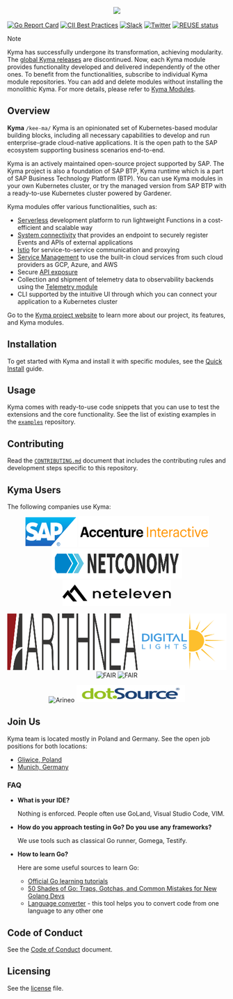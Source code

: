 <p align="center">
 <img src="https://raw.githubusercontent.com/kyma-project/kyma/main/logo.png" width="235">
</p>

[![Go Report Card](https://goreportcard.com/badge/github.com/kyma-project/kyma)](https://goreportcard.com/report/github.com/kyma-project/kyma)
[![CII Best Practices](https://bestpractices.coreinfrastructure.org/projects/2168/badge)](https://bestpractices.coreinfrastructure.org/projects/2168)
[![Slack](https://img.shields.io/badge/slack-@kyma--community-yellow.svg)](https://kyma-community.slack.com/)<!-- markdown-link-check-disable-next-line -->
[![Twitter](https://img.shields.io/badge/twitter-@kymaproject-blue.svg)](https://twitter.com/kymaproject)
[![REUSE status](https://api.reuse.software/badge/github.com/kyma-project/kyma)](https://api.reuse.software/info/github.com/kyma-project/kyma)

> [!NOTE]
> Kyma has successfully undergone its transformation, achieving modularity. The [global Kyma releases](https://github.com/kyma-project/kyma/releases) are discontinued. Now, each Kyma module provides functionality developed and delivered independently of the other ones. To benefit from the functionalities, subscribe to individual Kyma module repositories. You can add and delete modules without installing the monolithic Kyma. For more details, please refer to [Kyma Modules](https://kyma-project.io/#/06-modules/README).

## Overview

**Kyma** `/kee-ma/` Kyma is an opinionated set of Kubernetes-based modular building blocks, including all necessary capabilities to develop and run enterprise-grade cloud-native applications. It is the open path to the SAP ecosystem supporting business scenarios end-to-end.

Kyma is an actively maintained open-source project supported by SAP. The Kyma project is also a foundation of SAP BTP, Kyma runtime which is a part of SAP Business Technology Platform (BTP). You can use Kyma modules in your own Kubernetes cluster, or try the managed version from SAP BTP with a ready-to-use Kubernetes cluster powered by Gardener.

Kyma modules offer various functionalities, such as:

- [Serverless](https://kyma-project.io/#/serverless-manager/user/README) development platform to run lightweight Functions in a cost-efficient and scalable way
- [System connectivity](https://kyma-project.io/#/application-connector-manager/user/README) that provides an endpoint to securely register Events and APIs of external applications
- [Istio](https://kyma-project.io/#/istio/user/README) for service-to-service communication and proxying
- [Service Management](https://kyma-project.io/#/btp-manager/user/README) to use the built-in cloud services from such cloud providers as GCP, Azure, and AWS
- Secure [API exposure](https://kyma-project.io/#/api-gateway/user/README)
- Collection and shipment of telemetry data to observability backends using the [Telemetry module](https://kyma-project.io/#/telemetry-manager/user/README)
- CLI supported by the intuitive UI through which you can connect your application to a Kubernetes cluster


Go to the [Kyma project website](https://kyma-project.io/) to learn more about our project, its features, and Kyma modules.

## Installation

To get started with Kyma and install it with specific modules, see the [Quick Install](https://kyma-project.io/#/02-get-started/01-quick-install) guide.

## Usage

Kyma comes with ready-to-use code snippets that you can use to test the extensions and the core functionality. See the list of existing examples in the [`examples`](https://github.com/kyma-project/examples) repository.

## Contributing

Read the [`CONTRIBUTING.md`](CONTRIBUTING.md) document that includes the contributing rules and development steps specific to this repository.

## Kyma Users

The following companies use Kyma:

<p align="center">
  <img src="https://raw.githubusercontent.com/kyma-project/website/refs/heads/main/content/adopters/logos/sap.svg" alt="SAP" width="120" height="70" />
  <img src="https://raw.githubusercontent.com/kyma-project/website/refs/heads/main/content/adopters/logos/accenture.svg" alt="Accenture" width="300" height="70" />
  <img src="https://raw.githubusercontent.com/kyma-project/website/refs/heads/main/content/adopters/logos/netconomy.svg" alt="NETCONOMY" width="300" height="70" />
  <img src="https://raw.githubusercontent.com/kyma-project/website/refs/heads/main/content/adopters/logos/neteleven.svg" alt="neteleven" width="250" height="60" />
</p>
<p align="center">
  <img src="https://raw.githubusercontent.com/kyma-project/website/refs/heads/main/content/adopters/logos/arithnea.svg" alt="ARITHNEA" width="300" height="130" />
  <img src="https://raw.githubusercontent.com/kyma-project/website/refs/heads/main/content/adopters/logos/digital_lights.svg" alt="Digital Lights" width="200" height="130" />
  <img src="https://raw.githubusercontent.com/kyma-project/website/refs/heads/main/content/adopters/logos/FAIR_LOGO_HEADER.svg" alt="FAIR" width="300" height="130" />
  <img src="https://raw.githubusercontent.com/kyma-project/website/refs/heads/main/content/adopters/logos/Sybit-Logo.svg" alt="FAIR" width="300" height="130" />
</p>
<p align="center">
  <img src="https://raw.githubusercontent.com/kyma-project/website/refs/heads/main/content/adopters/logos/arineo.svg" alt="Arineo" width="250" height="40" />
  <img src="https://raw.githubusercontent.com/kyma-project/website/refs/heads/main/content/adopters/logos/dotsource.svg" alt="dotSource" width="250" height="40" />
</p>

## Join Us

Kyma team is located mostly in Poland and Germany. See the open job positions for both locations:
- [Gliwice, Poland](https://jobs.sap.com/search/?createNewAlert=false&q=%23kymaopensource&optionsFacetsDD_department=&optionsFacetsDD_customfield3=&optionsFacetsDD_country=&locationsearch=)
- [Munich, Germany](https://jobs.sap.com/search/?createNewAlert=false&q=%23kyma&optionsFacetsDD_department=&optionsFacetsDD_customfield3=&optionsFacetsDD_country=&locationsearch=munich)

### FAQ

- **What is your IDE?**

  Nothing is enforced. People often use GoLand, Visual Studio Code, VIM.

- **How do you approach testing in Go? Do you use any frameworks?**

  We use tools such as classical Go runner, Gomega, Testify.

- **How to learn Go?**

  Here are some useful sources to learn Go:
  - [Official Go learning tutorials](https://go.dev/learn/)
  - [50 Shades of Go: Traps, Gotchas, and Common Mistakes for New Golang Devs](http://devs.cloudimmunity.com/gotchas-and-common-mistakes-in-go-golang/)
  - [Language converter](https://ide.onelang.io/?input=HelloWorldRaw) - this tool helps you to convert code from one language to any other one

## Code of Conduct

See the [Code of Conduct](CODE_OF_CONDUCT.md) document.

## Licensing

See the [license](./LICENSE) file.
